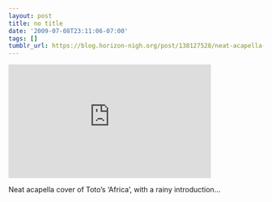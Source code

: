 ```yaml
---
layout: post
title: no title
date: '2009-07-08T23:11:06-07:00'
tags: []
tumblr_url: https://blog.horizon-nigh.org/post/138127528/neat-acapella-cover-of-totos-africa-with-a
---
```

<iframe width="400" height="225" id="youtube_iframe" src="https://www.youtube.com/embed/yjbpwlqp5Qw?feature=oembed&amp;enablejsapi=1&amp;origin=https://safe.txmblr.com&amp;wmode=opaque" frameborder="0" allow="accelerometer; autoplay; clipboard-write; encrypted-media; gyroscope; picture-in-picture; web-share" referrerpolicy="strict-origin-when-cross-origin" allowfullscreen title="Perpetuum Jazzile - Africa"></iframe>  

Neat acapella cover of Toto’s ‘Africa’, with a rainy introduction…


